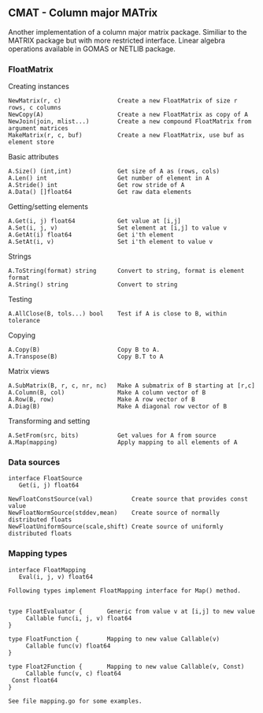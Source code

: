 CMAT - Column major MATrix
--------------------------


Another implementation of a column major matrix package. Similiar to the MATRIX package but with
more restricted interface. Linear algebra operations available in GOMAS or NETLIB package.


### FloatMatrix 


  Creating instances
  
    NewMatrix(r, c)                Create a new FloatMatrix of size r rows, c columns
    NewCopy(A)                     Create a new FloatMatrix as copy of A
    NewJoin(join, mlist...)        Create a new compound FloatMatrix from argument matrices
    MakeMatrix(r, c, buf)          Create a new FloatMatrix, use buf as element store

  Basic attributes
  
    A.Size() (int,int)             Get size of A as (rows, cols)
    A.Len() int                    Get number of element in A
    A.Stride() int                 Get row stride of A
    A.Data() []float64             Get raw data elements

  Getting/setting elements
  
    A.Get(i, j) float64            Get value at [i,j]
    A.Set(i, j, v)                 Set element at [i,j] to value v
    A.GetAt(i) float64             Get i'th element 
    A.SetAt(i, v)                  Set i'th element to value v

  Strings
  
    A.ToString(format) string      Convert to string, format is element format
    A.String() string              Convert to string

  Testing
  
    A.AllClose(B, tols...) bool    Test if A is close to B, within tolerance

  Copying
  
    A.Copy(B)                      Copy B to A.
    A.Transpose(B)                 Copy B.T to A

  Matrix views
  
    A.SubMatrix(B, r, c, nr, nc)   Make A submatrix of B starting at [r,c]
    A.Column(B, col)               Make A column vector of B
    A.Row(B, row)                  Make A row vector of B
    A.Diag(B)                      Make A diagonal row vector of B

  Transforming and setting
  
    A.SetFrom(src, bits)           Get values for A from source
    A.Map(mapping)                 Apply mapping to all elements of A


### Data sources


    interface FloatSource         
       Get(i, j) float64

    NewFloatConstSource(val)           Create source that provides const value
    NewFloatNormSource(stddev,mean)    Create source of normally distributed floats
    NewFloatUniformSource(scale,shift) Create source of uniformly distributed floats


### Mapping types


    interface FloatMapping
       Eval(i, j, v) float64

    Following types implement FloatMapping interface for Map() method.


    type FloatEvaluator {       Generic from value v at [i,j] to new value
         Callable func(i, j, v) float64  
    }

    type FloatFunction {        Mapping to new value Callable(v)
         Callable func(v) float64  
    }

    type Float2Function {       Mapping to new value Callable(v, Const)
         Callable func(v, c) float64  
	 Const float64
    }

    See file mapping.go for some examples.
